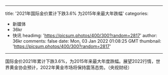
---
title: '2021年国际金价累计下跌3.6% 为2015年来最大年跌幅'
categories: 
 - 新媒体
 - 36kr
 - 快讯
headimg: 'https://picsum.photos/400/300?random=2817'
author: 36kr
comments: false
date: Mon, 03 Jan 2022 01:08:25 GMT
thumbnail: 'https://picsum.photos/400/300?random=2817'
---

<div>   
国际金价2021年累计下跌3.6%，为2015年来最大年度跌幅。展望2022行情，世界黄金协会预计，2022年黄金市场将保持震荡态势。（央视财经）  
</div>
            